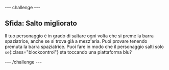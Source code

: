 --- challenge ---
## Sfida: Salto migliorato 
Il tuo personaggio è in grado di saltare ogni volta che si preme la barra spaziatrice, anche se si trova già a mezz'aria. Puoi provare tenendo premuta la barra spaziatrice. Puoi fare in modo che il personaggio salti solo `se`{:class="blockcontrol"} sta toccando una piattaforma blu?




--- /challenge ---
